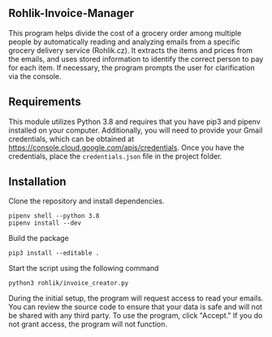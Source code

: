 ## Rohlik-Invoice-Manager

This program helps divide the cost of a grocery order among multiple people by automatically reading and analyzing emails from a specific grocery delivery service (Rohlik.cz). It extracts the items and prices from the emails, and uses stored information to identify the correct person to pay for each item. If necessary, the program prompts the user for clarification via the console.

## Requirements

This module utilizes Python 3.8 and requires that you have pip3 and pipenv installed on your computer. Additionally, you will need to provide your Gmail credentials, which can be obtained at https://console.cloud.google.com/apis/credentials. Once you have the credentials, place the `credentials.json` file in the project folder.

## Installation

Clone the repository and install dependencies.
```
pipenv shell --python 3.8
pipenv install --dev
```

Build the package
```
pip3 install --editable .
```

Start the script using the following command
```
python3 rohlik/invoice_creator.py
```

During the initial setup, the program will request access to read your emails. You can review the source code to ensure that your data is safe and will not be shared with any third party. To use the program, click "Accept." If you do not grant access, the program will not function.
